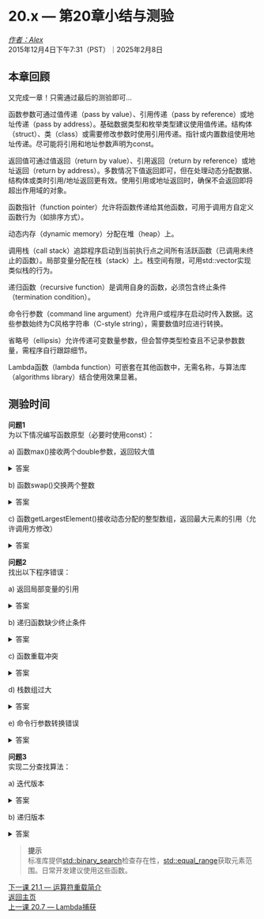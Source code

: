 20.x — 第20章小结与测验  
===================================  

[*作者：Alex*](https://www.learncpp.com/author/Alex/ "查看 Alex 的所有文章")  
2015年12月4日下午7:31（PST）｜2025年2月8日  

本章回顾  
----------------  

又完成一章！只需通过最后的测验即可...  

函数参数可通过值传递（pass by value）、引用传递（pass by reference）或地址传递（pass by address）。基础数据类型和枚举类型建议使用值传递。结构体（struct）、类（class）或需要修改参数时使用引用传递。指针或内置数组使用地址传递。尽可能将引用和地址参数声明为const。  

返回值可通过值返回（return by value）、引用返回（return by reference）或地址返回（return by address）。多数情况下值返回即可，但在处理动态分配数据、结构体或类时引用/地址返回更有效。使用引用或地址返回时，确保不会返回即将超出作用域的对象。  

函数指针（function pointer）允许将函数传递给其他函数，可用于调用方自定义函数行为（如排序方式）。  

动态内存（dynamic memory）分配在堆（heap）上。  

调用栈（call stack）追踪程序启动到当前执行点之间所有活跃函数（已调用未终止的函数）。局部变量分配在栈（stack）上。栈空间有限，可用std::vector实现类似栈的行为。  

递归函数（recursive function）是调用自身的函数，必须包含终止条件（termination condition）。  

命令行参数（command line argument）允许用户或程序在启动时传入数据。这些参数始终为C风格字符串（C-style string），需要数值时应进行转换。  

省略号（ellipsis）允许传递可变数量参数，但会暂停类型检查且不记录参数数量，需程序自行跟踪细节。  

Lambda函数（lambda function）可嵌套在其他函数中，无需名称，与算法库（algorithms library）结合使用效果显著。  

测验时间  
----------------  

**问题1**  
为以下情况编写函数原型（必要时使用const）：  

a) 函数max()接收两个double参数，返回较大值  
  
<details><summary>答案</summary>  
```cpp  
double max(double x, double y);  
```  
</details>  

b) 函数swap()交换两个整数  
  
<details><summary>答案</summary>  
```cpp  
void swap(int& x, int& y);  
```  
</details>  

c) 函数getLargestElement()接收动态分配的整型数组，返回最大元素的引用（允许调用方修改）  
  
<details><summary>答案</summary>  
```cpp  
int& getLargestElement(int* array, int length);  
```  
</details>  

**问题2**  
找出以下程序错误：  

a) 返回局部变量的引用  
  
<details><summary>答案</summary>  
doSomething()返回了函数终止后即销毁的局部变量引用  
</details>  

b) 递归函数缺少终止条件  
  
<details><summary>答案</summary>  
sumTo()无终止条件，value会变为负数导致无限递归直至栈溢出  
</details>  

c) 函数重载冲突  
  
<details><summary>答案</summary>  
两个divide()函数参数相同导致重载冲突，且存在除零风险  
</details>  

d) 栈数组过大  
  
<details><summary>答案</summary>  
过大的栈数组应改为动态分配  
</details>  

e) 命令行参数转换错误  
  
<details><summary>答案</summary>  
未验证argv[1]是否存在，且错误地将字符串赋给整型变量  
</details>  

**问题3**  
实现二分查找算法：  

a) 迭代版本  
  
<details><summary>答案</summary>  
```cpp  
int binarySearch(const int* array, int target, int min, int max)  
{  
    while (min <= max)  
    {  
        int midpoint{ std::midpoint(min, max) };  
        if (array[midpoint] > target)  
            max = midpoint - 1;  
        else if (array[midpoint] < target)  
            min = midpoint + 1;  
        else  
            return midpoint;  
    }  
    return -1;  
}  
```  
</details>  

b) 递归版本  
  
<details><summary>答案</summary>  
```cpp  
int binarySearch(const int* array, int target, int min, int max)  
{  
    if (min > max) return -1;  
    int midpoint{ std::midpoint(min, max) };  
    if (array[midpoint] > target)  
        return binarySearch(array, target, min, midpoint - 1);  
    else if (array[midpoint] < target)  
        return binarySearch(array, target, midpoint + 1, max);  
    return midpoint;  
}  
```  
</details>  

> **提示**  
> 标准库提供[std::binary_search](https://en.cppreference.com/w/cpp/algorithm/binary_search)检查存在性，[std::equal_range](https://en.cppreference.com/w/cpp/algorithm/equal_range)获取元素范围。日常开发建议使用这些函数。  

[下一课 21.1 — 运算符重载简介](Chapter-21/lesson21.1-introduction-to-operator-overloading.md)  
[返回主页](/)  
[上一课 20.7 — Lambda捕获](Chapter-20/lesson20.7-lambda-captures.md)